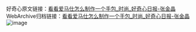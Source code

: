 好奇心原文链接：[看看爱马仕怎么制作一个手包_时尚_好奇心日报-张金晶](https://www.qdaily.com/articles/7126.html)
WebArchive归档链接：[看看爱马仕怎么制作一个手包_时尚_好奇心日报-张金晶](http://web.archive.org/web/20190623171804/https://www.qdaily.com/articles/7126.html)
![image](http://ww3.sinaimg.cn/large/007d5XDply1g3wbl3wzl4j30u04sptwg)